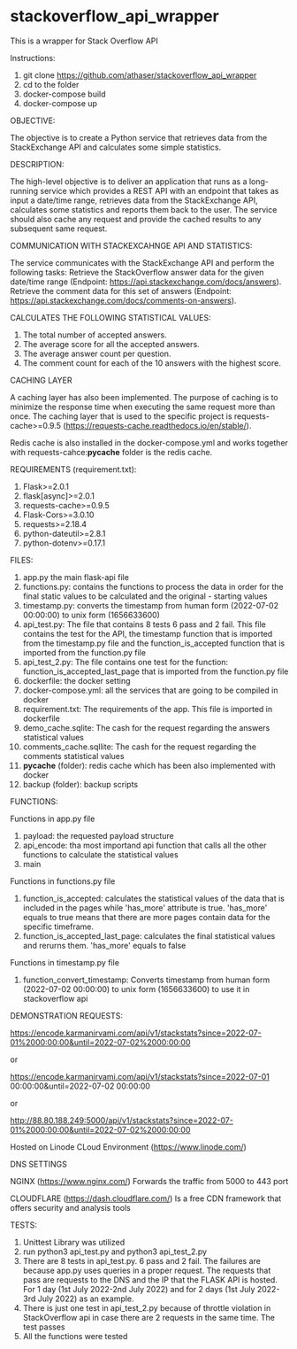 # stackoverflow_api_wrapper
This is a wrapper for Stack Overflow API

Instructions:

1) git clone https://github.com/athaser/stackoverflow_api_wrapper
2) cd to the folder
3) docker-compose build
4) docker-compose up

OBJECTIVE:

The objective is to create a Python service that retrieves data from the StackExchange API and calculates some simple statistics.

DESCRIPTION:

The high-level objective is to deliver an application that runs as a long-running service which provides a REST API with an endpoint that takes as input a date/time range, retrieves data from the StackExchange API, calculates some statistics and reports them back to the user. The service should also cache any request and provide the cached results to any subsequent same request.

COMMUNICATION WITH STACKEXCAHNGE API AND STATISTICS:

The service communicates with the StackExchange API and perform the following tasks:
Retrieve the StackOverflow answer data for the given date/time range (Endpoint: https://api.stackexchange.com/docs/answers).
Retrieve the comment data for this set of answers  (Endpoint: https://api.stackexchange.com/docs/comments-on-answers).

CALCULATES THE FOLLOWING STATISTICAL VALUES:

1. The total number of accepted answers.
2. The average score for all the accepted answers.
3. The average answer count per question.
4. The comment count for each of the 10 answers with the highest score.

CACHING LAYER

A caching layer has also been implemented. The purpose of caching is to minimize the response time when executing the same request more than once.
The caching layer that is used to the specific project is requests-cache>=0.9.5 (https://requests-cache.readthedocs.io/en/stable/).

Redis cache is also installed in the docker-compose.yml and works together with requests-cahce:__pycache__ folder is the redis cache.

REQUIREMENTS (requirement.txt):
1. Flask>=2.0.1
2. flask[async]>=2.0.1
3. requests-cache>=0.9.5
4. Flask-Cors>=3.0.10
5. requests>=2.18.4
6. python-dateutil>=2.8.1
7. python-dotenv>=0.17.1

FILES:
1. app.py the main flask-api file
2. functions.py: contains the functions to process the data in order for the final static values to be calculated and the original - starting values
3. timestamp.py: converts the timestamp from human form (2022-07-02 00:00:00) to unix form (1656633600)
4. api_test.py: The file that contains 8 tests 6 pass and 2 fail. This file contains the test for the API, the timestamp function that is imported from the timestamp.py file and the function_is_accepted function that is imported from the function.py file
5. api_test_2.py: The file contains one test for the function: function_is_accepted_last_page that is imported from the function.py file
6. dockerfile: the docker setting
7. docker-compose.yml: all the services that are going to be compiled in docker
8. requirement.txt: The requirements of the app. This file is imported in dockerfile
9. demo_cache.sqlite: The cash for the request regarding the answers statistical values
10. comments_cache.sqllite: The cash for the request regarding the comments statistical values
11. __pycache__ (folder): redis cache which has been also implemented with docker
12. backup (folder): backup scripts

FUNCTIONS:

Functions in app.py file
1. payload: the requested payload structure
2. api_encode: tha most importand api function that calls all the other functions to calculate the statistical values
3. main

Functions in functions.py file
1. function_is_accepted: calculates the statistical values of the data that is included in the pages while 'has_more' attribute is true. 'has_more' equals to true means that there are more pages contain data for the specific timeframe.
2. function_is_accepted_last_page: calculates the final statistical values and rerurns them. 'has_more' equals to false

Functions in timestamp.py file
1. function_convert_timestamp: Converts timestamp from human form (2022-07-02 00:00:00) to unix form (1656633600) to use it in stackoverflow api


DEMONSTRATION REQUESTS:

https://encode.karmanirvami.com/api/v1/stackstats?since=2022-07-01%2000:00:00&until=2022-07-02%2000:00:00

or

https://encode.karmanirvami.com/api/v1/stackstats?since=2022-07-01 00:00:00&until=2022-07-02 00:00:00

or

http://88.80.188.249:5000/api/v1/stackstats?since=2022-07-01%2000:00:00&until=2022-07-02%2000:00:00

Hosted on Linode CLoud Environment (https://www.linode.com/)

DNS SETTINGS

NGINX (https://www.nginx.com/)
Forwards the traffic from 5000 to 443 port

CLOUDFLARE (https://dash.cloudflare.com/)
Is a free CDN framework that offers security and analysis tools

TESTS:
1. Unittest Library was utilized 
2. run python3 api_test.py and python3 api_test_2.py
3. There are 8 tests in api_test.py. 6 pass and 2 fail. The failures are because app.py uses queries in a proper request. The requests that pass are requests to the DNS and the IP that the FLASK API is hosted. For 1 day (1st July 2022-2nd July 2022)
and for 2 days (1st July 2022-3rd July 2022) as an example. 
4. There is just one test in api_test_2.py because of throttle violation in StackOverflow api in case there are 2 requests in the same time. The test passes
5. All the functions were tested


